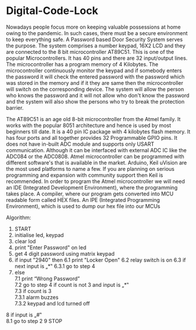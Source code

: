 # Digital-Code-Lock

Nowadays people focus more on keeping valuable possessions at home owing to the pandemic. In such cases, there must be a secure environment to keep everything safe. A Password based Door Security System serves the purpose. The system comprises a number keypad, 16X2 LCD and they are connected to the 8 bit microcontroller AT89C51. This is one of the popular Microcontrollers. It has 40 pins and there are 32 input/output lines. The microcontroller has a program memory of 4 Kilobytes. The microcontroller continuously monitor the keypad and if somebody enters the password it will check the entered password with the password which was stored in the memory and if it they are same then the microcontroller will switch on the corresponding device.  The system will allow the person who knows the password and it will not allow who don't know the password and the system will also show the persons who try to break the protection barrier. 
 
The AT89C51 is an age old 8-bit microcontroller from the Atmel family. It works with the popular 8051 architecture and hence is used by most beginners till date. It is a 40 pin IC package with 4 kilobytes flash memory. It has four ports and all together provides 32 Programmable GPIO pins. It does not have in-built ADC module and supports only USART communication. Although it can be interfaced with external ADC IC like the ADC084 or the ADC0808. Atmel microcontroller can be programmed with different software's that is available in the market. Arduino, Keil uVision are the most used platforms to name a few. If you are planning on serious programming and expansion with community support then Keil is recommended. In order to program the Atmel microcontroller we will need an IDE (Integrated Development Environment), where the programming takes place. A compiler, where our program gets converted into MCU readable form called HEX files. An IPE (Integrated Programming Environment), which is used to dump our hex file into our MCUs 

Algorithm: 
 
  1. START 
  2. initialise led, keypad 
  3. clear lod             
  4. print "Enter Password" on led             
  5. get 4 digit password using matrix keypad 
  6. if input "2940" then 
      6.1 print "Locker Open" 
      6.2 relay switch is on 
      6.3 if next input is „*‟ 
          6.3.1 go to step 4  
  7. else   
      7.1 print “Wrong Password”  
      7.2 go to step 4 if count is not 3 and input is „*‟   
      7.3 if count is 3    
          7.3.1 alarm buzzes    
          7.3.2 keypad and lcd turned off  
  
8 if input is „#‟   
      8.1 go to step 2 
9 STOP 
 
 
